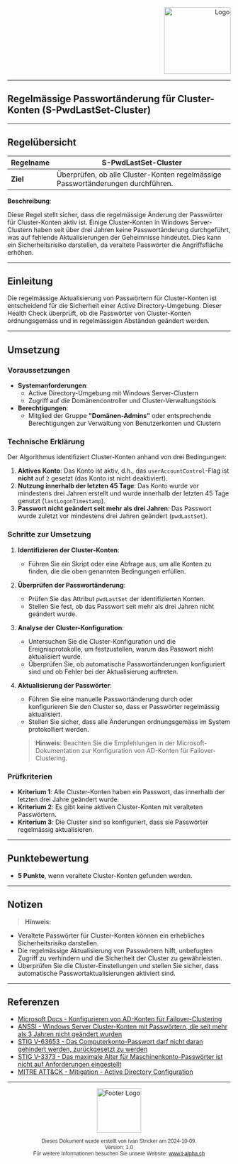 <div style="text-align: right;">
  <img src="https://www.t-alpha.ch/wp-content/uploads/logo/TA-Logov2.svg" alt="Logo" style="width: 150px;">
</div>

---

## Regelmässige Passwortänderung für Cluster-Konten (S-PwdLastSet-Cluster)

---

## Regelübersicht

| **Regelname** | S-PwdLastSet-Cluster |
| ------------- | --------------------- |
| **Ziel**      | Überprüfen, ob alle Cluster-Konten regelmässige Passwortänderungen durchführen. |

**Beschreibung**:

Diese Regel stellt sicher, dass die regelmässige Änderung der Passwörter für Cluster-Konten aktiv ist. Einige Cluster-Konten in Windows Server-Clustern haben seit über drei Jahren keine Passwortänderung durchgeführt, was auf fehlende Aktualisierungen der Geheimnisse hindeutet. Dies kann ein Sicherheitsrisiko darstellen, da veraltete Passwörter die Angriffsfläche erhöhen.

---

## Einleitung

Die regelmässige Aktualisierung von Passwörtern für Cluster-Konten ist entscheidend für die Sicherheit einer Active Directory-Umgebung. Dieser Health Check überprüft, ob die Passwörter von Cluster-Konten ordnungsgemäss und in regelmässigen Abständen geändert werden.

---

## Umsetzung

### Voraussetzungen

- **Systemanforderungen**:
  - Active Directory-Umgebung mit Windows Server-Clustern
  - Zugriff auf die Domänencontroller und Cluster-Verwaltungstools
- **Berechtigungen**:
  - Mitglied der Gruppe **"Domänen-Admins"** oder entsprechende Berechtigungen zur Verwaltung von Benutzerkonten und Clustern

### Technische Erklärung

Der Algorithmus identifiziert Cluster-Konten anhand von drei Bedingungen:

1. **Aktives Konto**: Das Konto ist aktiv, d.h., das `userAccountControl`-Flag ist **nicht** auf `2` gesetzt (das Konto ist nicht deaktiviert).
2. **Nutzung innerhalb der letzten 45 Tage**: Das Konto wurde vor mindestens drei Jahren erstellt und wurde innerhalb der letzten 45 Tage genutzt (`lastLogonTimestamp`).
3. **Passwort nicht geändert seit mehr als drei Jahren**: Das Passwort wurde zuletzt vor mindestens drei Jahren geändert (`pwdLastSet`).

### Schritte zur Umsetzung

1. **Identifizieren der Cluster-Konten**:
   - Führen Sie ein Skript oder eine Abfrage aus, um alle Konten zu finden, die die oben genannten Bedingungen erfüllen.

2. **Überprüfen der Passwortänderung**:
   - Prüfen Sie das Attribut `pwdLastSet` der identifizierten Konten.
   - Stellen Sie fest, ob das Passwort seit mehr als drei Jahren nicht geändert wurde.

3. **Analyse der Cluster-Konfiguration**:
   - Untersuchen Sie die Cluster-Konfiguration und die Ereignisprotokolle, um festzustellen, warum das Passwort nicht aktualisiert wurde.
   - Überprüfen Sie, ob automatische Passwortänderungen konfiguriert sind und ob Fehler bei der Aktualisierung auftreten.

4. **Aktualisierung der Passwörter**:
   - Führen Sie eine manuelle Passwortänderung durch oder konfigurieren Sie den Cluster so, dass er Passwörter regelmässig aktualisiert.
   - Stellen Sie sicher, dass alle Änderungen ordnungsgemäss im System protokolliert werden.

   > **Hinweis**: Beachten Sie die Empfehlungen in der Microsoft-Dokumentation zur Konfiguration von AD-Konten für Failover-Clustering.

### Prüfkriterien

- **Kriterium 1**: Alle Cluster-Konten haben ein Passwort, das innerhalb der letzten drei Jahre geändert wurde.
- **Kriterium 2**: Es gibt keine aktiven Cluster-Konten mit veralteten Passwörtern.
- **Kriterium 3**: Die Cluster sind so konfiguriert, dass sie Passwörter regelmässig aktualisieren.

---

## Punktebewertung

- **5 Punkte**, wenn veraltete Cluster-Konten gefunden werden.

---

## Notizen

> **Hinweis**:

- Veraltete Passwörter für Cluster-Konten können ein erhebliches Sicherheitsrisiko darstellen.
- Die regelmässige Aktualisierung von Passwörtern hilft, unbefugten Zugriff zu verhindern und die Sicherheit der Cluster zu gewährleisten.
- Überprüfen Sie die Cluster-Einstellungen und stellen Sie sicher, dass automatische Passwortaktualisierungen aktiviert sind.

---

## Referenzen

- [Microsoft Docs - Konfigurieren von AD-Konten für Failover-Clustering](https://learn.microsoft.com/de-de/windows-server/failover-clustering/configure-ad-accounts)
- [ANSSI - Windows Server Cluster-Konten mit Passwörtern, die seit mehr als 3 Jahren nicht geändert wurden](https://www.ssi.gouv.fr/guide/recommandations-de-securite-relatives-a-active-directory/)
- [STIG V-63653 - Das Computerkonto-Passwort darf nicht daran gehindert werden, zurückgesetzt zu werden](https://stigviewer.com/stig/windows_server_2012_domain_controller/2017-12-19/finding/V-63653)
- [STIG V-3373 - Das maximale Alter für Maschinenkonto-Passwörter ist nicht auf Anforderungen eingestellt](https://stigviewer.com/stig/windows_server_2012_domain_controller/2017-12-19/finding/V-3373)
- [MITRE ATT&CK - Mitigation - Active Directory Configuration](https://attack.mitre.org/mitigations/M1027/)

---

<div style="text-align: center;">
  <img src="https://www.t-alpha.ch/wp-content/uploads/logo/TA-Logov2.svg" alt="Footer Logo" style="width: 100px;"><br>
  <p style="font-family: Arial, sans-serif; font-size: 12px; color: #333;">
    Dieses Dokument wurde erstellt von Ivan Stricker am 2024-10-09.<br>
    Version: 1.0<br>
    Für weitere Informationen besuchen Sie unsere Website: <a href="https://www.t-alpha.ch">www.t-alpha.ch</a>
  </p>
</div>
